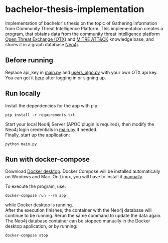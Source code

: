 # bachelor-thesis-implementation

Implementation of bachelor's thesis on the topic of Gathering Information from Community Threat Intelligence Platform. 
This implementation creates a program, that obtains data from the community threat intelligence platform [Open Threat Exchange (OTX)](https://otx.alienvault.com/) 
and [MITRE ATT&CK](https://attack.mitre.org/) knowledge base, and  stores it in a graph database [Neo4j](https://neo4j.com/).

## Before running

Replace api_key in [main.py](https://gitlab.fi.muni.cz/xbezek2/bachelor-thesis-implementation/-/blob/master/main.py) and [users_algo.py](https://gitlab.fi.muni.cz/xbezek2/bachelor-thesis-implementation/-/blob/master/users_algo.py) with your own OTX api key. You can get it [here](https://otx.alienvault.com/api) after logging in or signing up.

## Run locally

Install the dependencies for the app with pip:

```
pip install -r requirements.txt
```

Start your local Neo4j Server (APOC plugin is required), then modify the Neo4j login credentials in [main.py](https://gitlab.fi.muni.cz/xbezek2/bachelor-thesis-implementation/-/blob/master/main.py) if needed. <br />
Finally, start up the application: 

```
python main.py
```

## Run with docker-compose

Download [Docker desktop](https://www.docker.com/products/docker-desktop). Docker Compose will be installed automatically on Windows and Mac. On Linux, you will have to install it [manually](https://docs.docker.com/compose/install/#install-compose). <br />

To execute the program, use: 
```
docker-compose run --rm app
```
while Docker desktop is running. <br />
After the execution finishes, the container with the Neo4j database will continue to be running. Rerun the same command to update the data again. The Neo4j database container can be stopped manually in the Docker desktop application, or by running:
```
docker-compose stop
```

